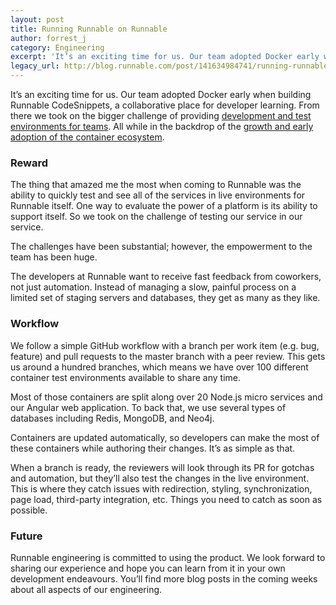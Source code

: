 ```yaml
---
layout: post
title: Running Runnable on Runnable
author: forrest_j
category: Engineering
excerpt: 'It’s an exciting time for us. Our team adopted Docker early when building <a>Runnable CodeSnippets</a>, a collaborative place for developer learning. From there we took on the bigger challenge of providing <a class="link" href="/">development and test environments for teams</a>. All while in the backdrop of the <a class="link" href="http://www.zdnet.com/article/what-is-docker-and-why-is-it-so-darn-popular/">growth and early adoption of the container ecosystem</a>.'
legacy_url: http://blog.runnable.com/post/141634984741/running-runnable-on-runnable
---
```


<p class="p">It’s an exciting time for us. Our team adopted Docker early when building <a>Runnable CodeSnippets</a>, a collaborative place for developer learning. From there we took on the bigger challenge of providing <a class="link" href="/">development and test environments for teams</a>. All while in the backdrop of the <a class="link" href="http://www.zdnet.com/article/what-is-docker-and-why-is-it-so-darn-popular/">growth and early adoption of the container ecosystem</a>.</p>

<h3 class="h3">Reward</h3>

<p class="p">The thing that amazed me the most when coming to Runnable was the ability to quickly test and see all of the services in live environments for Runnable itself. One way to evaluate the power of a platform is its ability to support itself. So we took on the challenge of testing our service in our service.</p>

<p class="p">The challenges have been substantial; however, the empowerment to the team has been huge.</p>

<p class="p">The developers at Runnable want to receive fast feedback from coworkers, not just automation. Instead of managing a slow, painful process on a limited set of staging servers and databases, they get as many as they like.</p>

<h3 class="h3">Workflow</h3>

<p class="p">We follow a simple GitHub workflow with a branch per work item (e.g. bug, feature) and pull requests to the master branch with a peer review. This gets us around a hundred branches, which means we have over 100 different container test environments available to share any time.</p>

<p class="p">Most of those containers are split along over 20 Node.js micro services and our Angular web application. To back that, we use several types of databases including Redis, MongoDB, and Neo4j.</p>

<p class="p">Containers are updated automatically, so developers can make the most of these containers while authoring their changes. It’s as simple as that.</p>

<p class="p">When a branch is ready, the reviewers will look through its PR for gotchas and automation, but they’ll also test the changes in the live environment. This is where they catch issues with redirection, styling, synchronization, page load, third-party integration, etc. Things you need to catch as soon as possible.</p>

<h3 class="h3">Future</h3>

<p class="p">Runnable engineering is committed to using the product. We look forward to sharing our experience and hope you can learn from it in your own development endeavours. You’ll find more blog posts in the coming weeks about all aspects of our engineering.</p>
